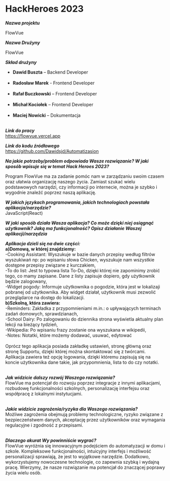 <h1>HackHeroes 2023</h1>

_**Nazwa projektu**_
<p>FlowVue</p>

_**Nazwa Drużyny**_
<p>FlowVue</p>

_**Skład drużyny**_ <br>
<ul>
<li><b>Dawid Buszta</b> – Backend Developer</li><br>
<li><b>Radosław Marek</b> - Frontend Developer</li><br>
<li><b>Rafał Buczkowski</b> – Frontend Developer</li><br>
<li><b>Michał Kociołek</b> – Frontend Developer</li><br>
<li><b>Maciej Nowicki</b> –  Dokumentacja</li><br>
</ul>

_**Link do pracy**_ <br>
https://flowvue.vercel.app

_**Link do kodu źródłowego**_ <br>
https://github.com/Dawidsjd/Automatizasion

_**Na jakie potrzeby/problem odpowiada Wasze rozwiązanie? W jaki sposób wpisuje się w temat Hack Heroes 2023?**_

Program FlowVue ma za zadanie pomóc nam w zarządzaniu swoim czasem oraz ułatwia organizację naszego życia. Zamiast szukać wielu podstawowych narzędzi, czy informacji po internecie, można je szybko i wygodnie znaleźć poprzez naszą aplikację.

_**W jakich językach programowania, jakich technologiach powstała aplikacja/narzędzie?**_ <br>
JavaScript(React)

**_W jaki sposób działa Wasza aplikacja? Co może dzięki niej osiągnąć użytkownik? Jaką ma funkcjonalność?
Opisz działanie Waszej aplikacji/narzędzia_**<br>

**_Aplikacja dzieli się na dwie części:_**<br>
**a)Domową, w której znajdziemy:<br>**
	-Cooking Assistant: Wyszukuje w bazie danych przepisy według filtrów wyszukiwań np: po wpisaniu słowa Chicken, wyszukuje nam wszystkie dostępne przepisy związane z kurczakiem,<br>
	-To do list: Jest to typowa lista To-Do, dzięki której nie zapominimy zrobić tego, co mamy zapisane. Dane z listy zapisuje dopiero, gdy użytkownik będzie zalogowany, <br>
 	-Widget pogody: Informuje użytkownika o pogodzie, która jest w lokalizaji pobranej od użytkownika. Aby widget działał, użytkownik musi zezwolić przeglądarce na dostęp do lokalizacji.
**<br>b)Szkolną, która zawiera:<br>**
	-Reminders: Zakładka z przypomnieniami m.in.: o upływających terminach zadań domowych, sprawdzianach,<br>
	-School Dairy: Po zalogowaniu do dziennika strona wyświetla aktualny plan lekcji na bieżący tydzień,<br>
	-Wikipedia: Po wpisaniu frazy zostanie ona wyszukana w wikipedii,<br>
	-Notes: Notatki, które możemy dodawać, usuwać, edytować <br><br>
 Oprócz tego aplikacja posiada zakładkę ustawień, stronę główną oraz stronę Supportu, dzięki której można skontaktować się z twórcami.<br>
Aplikacja zawiera też opcję logowania, dzięki któremu zapisują się na koncie użytkownika dane takie, jak przypomnienia, lista to do czy notatki. <br>
<br>

**_Jak widzicie dalszy rozwój Waszego rozwiązania?_** <br>
FlowVue ma potencjał do rozwoju poprzez integracje z innymi aplikacjami, rozbudowę funkcjonalności szkolnych, personalizację interfejsu oraz współpracę z lokalnymi instytucjami. <br><br>

**_Jakie widzicie zagrożenia/ryzyka dla Waszego rozwiązania?_** <br>
Możliwe zagrożenia obejmują problemy technologiczne, ryzyko związane z bezpieczeństwem danych, akceptację przez użytkowników oraz wymagania regulacyjne i zgodność z przepisami. <br><br>

**_Dlaczego akurat Wy powinniście wygrać?_**<br>
FlowVue wyróżnia się innowacyjnym podejściem do automatyzacji w domu i szkole. Kompleksowe funkcjonalności, intuicyjny interfejs i możliwość personalizacji sprawiają, że jest to wyjątkowe narzędzie. Dodatkowo, wykorzystujemy nowoczesne technologie, co zapewnia szybką i wydajną pracę. Wierzymy, że nasze rozwiązanie ma potencjał do znaczącej poprawy życia wielu osób.


